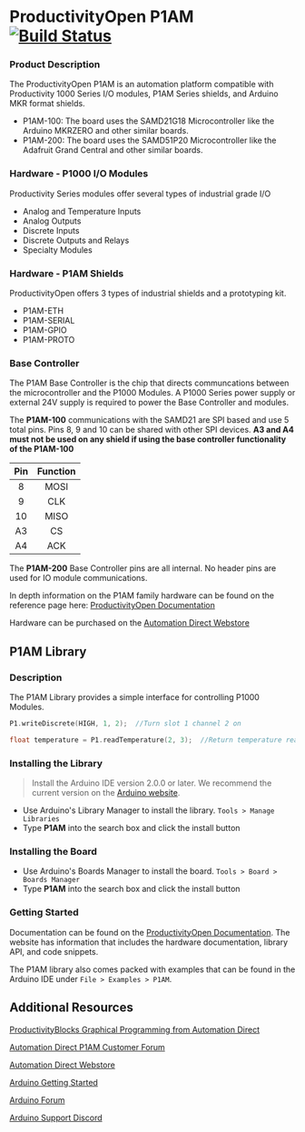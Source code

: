 ProductivityOpen P1AM [![Build Status](https://github.com/facts-engineering/P1AM/actions/workflows/main.yml/badge.svg)](https://github.com/facts-engineering/P1AM/actions)
============================

### Product Description
The ProductivityOpen P1AM is an automation platform compatible with Productivity 1000 Series I/O modules, P1AM Series shields, and Arduino MKR format shields.
 - P1AM-100: The board uses the SAMD21G18 Microcontroller like the Arduino MKRZERO and other similar boards.
 - P1AM-200: The board uses the SAMD51P20 Microcontroller like the Adafruit Grand Central and other similar boards.

### Hardware - P1000 I/O Modules

Productivity Series modules offer several types of industrial grade I/O 
 - Analog and Temperature Inputs 
 - Analog Outputs
 - Discrete Inputs
 - Discrete Outputs and Relays
 - Specialty Modules

### Hardware - P1AM Shields
ProductivityOpen offers 3 types of industrial shields and a prototyping kit.
 - P1AM-ETH
 - P1AM-SERIAL
 - P1AM-GPIO
 - P1AM-PROTO

### Base Controller
The P1AM Base Controller is the chip that directs communcations between the microcontroller and the P1000 Modules. A P1000 Series power supply or external 24V supply is required to power the Base Controller and modules. 

The **P1AM-100** communications with the SAMD21 are SPI based and use 5 total pins. Pins 8, 9 and 10 can be shared with other SPI devices. **A3 and A4 must not be used on any shield if using the base controller functionality of the P1AM-100**

| Pin | Function |
|:---:|:--------:|
|  8  |   MOSI   |
|  9  |   CLK    |
|  10 |   MISO   |
|  A3 |      CS  |
|  A4 |    ACK   |

The **P1AM-200** Base Controller pins are all internal. No header pins are used for IO module communications.

In depth information on the P1AM family hardware can be found on the reference page here: [ProductivityOpen Documentation](https://facts-engineering.github.io/)

Hardware can be purchased on the [Automation Direct Webstore](https://www.automationdirect.com/adc/shopping/catalog/programmable_controllers/productivity_open_(arduino-compatible))

## P1AM Library

### Description

The P1AM Library provides a simple interface for controlling P1000 Modules.
```C++
P1.writeDiscrete(HIGH, 1, 2);  //Turn slot 1 channel 2 on

float temperature = P1.readTemperature(2, 3);  //Return temperature read from slot 2 channel 3
```
### Installing the Library

>Install the Arduino IDE version 2.0.0 or later. We recommend the current version on the [Arduino website](https://www.arduino.cc/en/main/software).
 
- Use Arduino's Library Manager to install the library. `Tools > Manage Libraries`
- Type **P1AM** into the search box and click the install button

### Installing the Board

- Use Arduino's Boards Manager to install the board. `Tools > Board > Boards Manager`
- Type **P1AM** into the search box and click the install button

### Getting Started
Documentation can be found on the [ProductivityOpen Documentation](https://facts-engineering.github.io/). The website has information that includes the hardware documentation, library API, and code snippets.

The P1AM library also comes packed with examples that can be found in the Arduino IDE under `File > Examples > P1AM`.

## Additional Resources
[ProductivityBlocks Graphical Programming from Automation Direct](https://github.com/AutomationDirect/ProductivityBlocks)

[Automation Direct P1AM Customer Forum](http://go2adc.com/p1am)

[Automation Direct Webstore](https://www.automationdirect.com/adc/home/home)

[Arduino Getting Started](https://www.arduino.cc/en/Guide/HomePage)

[Arduino Forum](https://forum.arduino.cc/index.php)

[Arduino Support Discord](https://discord.com/invite/jQJFwW7)
